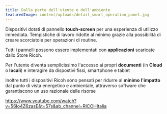 ```yaml
---
title: Dalla parte dell'utente e dell'ambiente
featuredImage: content/uploads/detail_smart_operation_panel.jpg
---
```

Dispositivi dotati di pannello **touch-screen** per una esperienza di utilizzo immediata. Tempistiche di lavoro ridotte al minimo grazie alla possibilità di creare scorciatoie per operazioni di routine.

Tutti i pannelli possono essere implementati con **applicazioni** scaricate dallo Store Ricoh. 

Per l'utente diventa semplicissimo l'accesso ai propri **documenti** (in **Cloud** o **locali**) e interagire da dispostivi fissi, smartphone e tablet

Inoltre tutti i dispositivi Ricoh sono pensati per ridurre al **minimo** **l'impatto** dal punto di vista energetico e ambientale, attraverso software che garantiscono un uso razionale delle risorse

<https://www.youtube.com/watch?v=56Io4Z6zasE&t=57s&ab_channel=RICOHItalia>